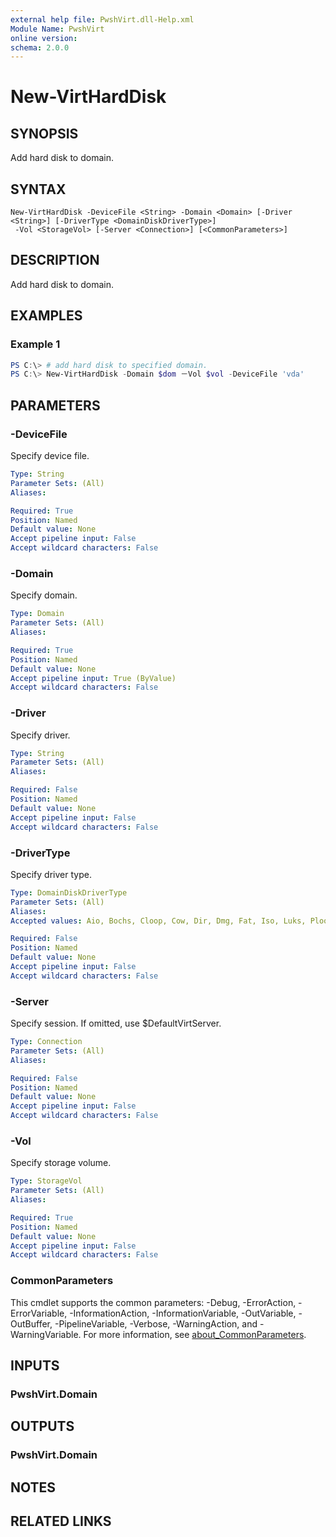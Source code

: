 ```yaml
---
external help file: PwshVirt.dll-Help.xml
Module Name: PwshVirt
online version:
schema: 2.0.0
---
```


# New-VirtHardDisk

## SYNOPSIS
Add hard disk to domain.

## SYNTAX

```
New-VirtHardDisk -DeviceFile <String> -Domain <Domain> [-Driver <String>] [-DriverType <DomainDiskDriverType>]
 -Vol <StorageVol> [-Server <Connection>] [<CommonParameters>]
```

## DESCRIPTION
Add hard disk to domain.

## EXAMPLES

### Example 1
```powershell
PS C:\> # add hard disk to specified domain.
PS C:\> New-VirtHardDisk -Domain $dom －Vol $vol -DeviceFile 'vda'
```

## PARAMETERS

### -DeviceFile
Specify device file.

```yaml
Type: String
Parameter Sets: (All)
Aliases:

Required: True
Position: Named
Default value: None
Accept pipeline input: False
Accept wildcard characters: False
```

### -Domain
Specify domain.

```yaml
Type: Domain
Parameter Sets: (All)
Aliases:

Required: True
Position: Named
Default value: None
Accept pipeline input: True (ByValue)
Accept wildcard characters: False
```

### -Driver
Specify driver.

```yaml
Type: String
Parameter Sets: (All)
Aliases:

Required: False
Position: Named
Default value: None
Accept pipeline input: False
Accept wildcard characters: False
```

### -DriverType
Specify driver type.

```yaml
Type: DomainDiskDriverType
Parameter Sets: (All)
Aliases:
Accepted values: Aio, Bochs, Cloop, Cow, Dir, Dmg, Fat, Iso, Luks, Ploop, Qcow, Qcow2, Qed, Raw, Vdi, Vhd, Vmdk, Vpc

Required: False
Position: Named
Default value: None
Accept pipeline input: False
Accept wildcard characters: False
```

### -Server
Specify session.
If omitted, use $DefaultVirtServer.

```yaml
Type: Connection
Parameter Sets: (All)
Aliases:

Required: False
Position: Named
Default value: None
Accept pipeline input: False
Accept wildcard characters: False
```

### -Vol
Specify storage volume.

```yaml
Type: StorageVol
Parameter Sets: (All)
Aliases:

Required: True
Position: Named
Default value: None
Accept pipeline input: False
Accept wildcard characters: False
```

### CommonParameters
This cmdlet supports the common parameters: -Debug, -ErrorAction, -ErrorVariable, -InformationAction, -InformationVariable, -OutVariable, -OutBuffer, -PipelineVariable, -Verbose, -WarningAction, and -WarningVariable. For more information, see [about_CommonParameters](http://go.microsoft.com/fwlink/?LinkID=113216).

## INPUTS

### PwshVirt.Domain

## OUTPUTS

### PwshVirt.Domain

## NOTES

## RELATED LINKS
